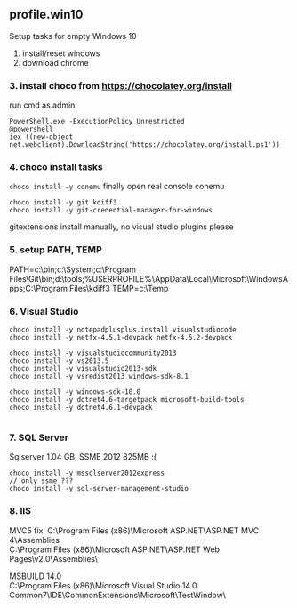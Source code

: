 ## profile.win10
Setup tasks for empty Windows 10

1. install/reset windows  
2. download chrome  

### 3. install choco from https://chocolatey.org/install 

run cmd as admin  
```
PowerShell.exe -ExecutionPolicy Unrestricted
@powershell 
iex ((new-object net.webclient).DownloadString('https://chocolatey.org/install.ps1'))
```

### 4. choco install tasks  

`choco install -y conemu`
finally open real console conemu 
```
choco install -y git kdiff3
choco install -y git-credential-manager-for-windows
```
gitextensions install manually, no visual studio plugins please

### 5. setup PATH, TEMP

PATH=c:\bin;c:\System;c:\Program Files\Git\bin\;d:\tools;%USERPROFILE%\AppData\Local\Microsoft\WindowsApps;C:\Program Files\kdiff3
TEMP=c:\Temp

### 6. Visual Studio

```
choco install -y notepadplusplus.install visualstudiocode
choco install -y netfx-4.5.1-devpack netfx-4.5.2-devpack
 
choco install -y visualstudiocommunity2013
choco install -y vs2013.5
choco install -y visualstudio2013-sdk
choco install -y vsredist2013 windows-sdk-8.1 

choco install -y windows-sdk-10.0
choco install -y dotnet4.6-targetpack microsoft-build-tools 
choco install -y dotnet4.6.1-devpack


```

### 7. SQL Server 

Sqlserver 1.04 GB, SSME 2012 825MB :( 
```
choco install -y mssqlserver2012express
// only ssme ??? 
choco install -y sql-server-management-studio
```

### 8. IIS

MVC5 fix:
C:\Program Files (x86)\Microsoft ASP.NET\ASP.NET MVC 4\Assemblies\
C:\Program Files (x86)\Microsoft ASP.NET\ASP.NET Web Pages\v2.0\Assemblies\

MSBUILD 14.0\
C:\Program Files (x86)\Microsoft Visual Studio 14.0\
Common7\IDE\CommonExtensions\Microsoft\TestWindow\